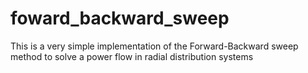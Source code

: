 # foward_backward_sweep
This is a very simple implementation of the Forward-Backward sweep method to solve a power flow in radial distribution systems
